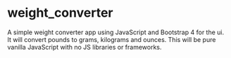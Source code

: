 # weight_converter
A simple weight converter app using JavaScript and Bootstrap 4 for the ui. It will convert pounds to grams, kilograms and ounces. This will be pure vanilla JavaScript with no JS libraries or frameworks.
